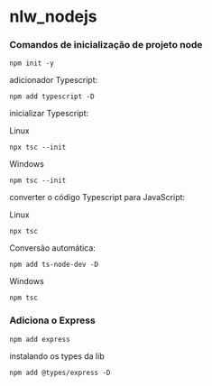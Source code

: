 # nlw_nodejs
 
### Comandos de inicialização de projeto node

    npm init -y

adicionador Typescript:

    npm add typescript -D

inicializar Typescript:

  Linux

    npx tsc --init
  
  Windows
  
    npm tsc --init

converter o código Typescript para JavaScript:

  Linux

    npx tsc

  Conversão automática:

    npm add ts-node-dev -D

  Windows

    npm tsc

### Adiciona o Express

    npm add express

  instalando os types da lib

    npm add @types/express -D
